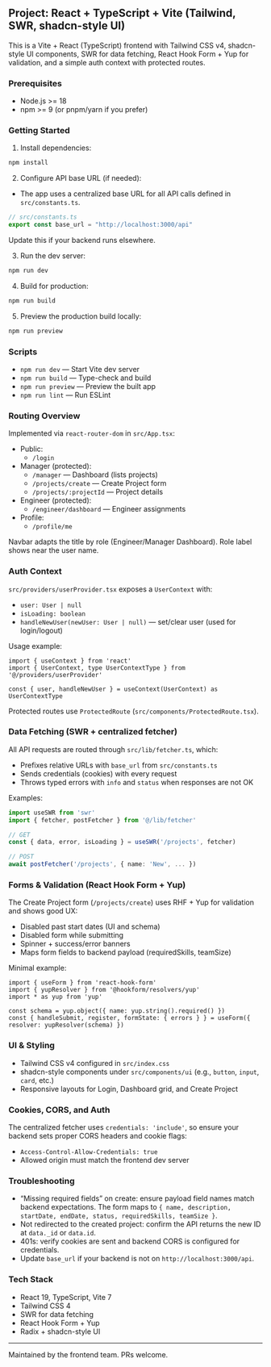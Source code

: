 ## Project: React + TypeScript + Vite (Tailwind, SWR, shadcn-style UI)

This is a Vite + React (TypeScript) frontend with Tailwind CSS v4, shadcn-style UI components, SWR for data fetching, React Hook Form + Yup for validation, and a simple auth context with protected routes.

### Prerequisites
- Node.js >= 18
- npm >= 9 (or pnpm/yarn if you prefer)

### Getting Started
1) Install dependencies:
```bash
npm install
```

2) Configure API base URL (if needed):
- The app uses a centralized base URL for all API calls defined in `src/constants.ts`.
```ts
// src/constants.ts
export const base_url = "http://localhost:3000/api"
```
Update this if your backend runs elsewhere.

3) Run the dev server:
```bash
npm run dev
```

4) Build for production:
```bash
npm run build
```

5) Preview the production build locally:
```bash
npm run preview
```

### Scripts
- `npm run dev` — Start Vite dev server
- `npm run build` — Type-check and build
- `npm run preview` — Preview the built app
- `npm run lint` — Run ESLint

### Routing Overview
Implemented via `react-router-dom` in `src/App.tsx`:
- Public:
  - `/login`
- Manager (protected):
  - `/manager` — Dashboard (lists projects)
  - `/projects/create` — Create Project form
  - `/projects/:projectId` — Project details
- Engineer (protected):
  - `/engineer/dashboard` — Engineer assignments
- Profile:
  - `/profile/me`

Navbar adapts the title by role (Engineer/Manager Dashboard). Role label shows near the user name.

### Auth Context
`src/providers/userProvider.tsx` exposes a `UserContext` with:
- `user: User | null`
- `isLoading: boolean`
- `handleNewUser(newUser: User | null)` — set/clear user (used for login/logout)

Usage example:
```tsx
import { useContext } from 'react'
import { UserContext, type UserContextType } from '@/providers/userProvider'

const { user, handleNewUser } = useContext(UserContext) as UserContextType
```

Protected routes use `ProtectedRoute` (`src/components/ProtectedRoute.tsx`).

### Data Fetching (SWR + centralized fetcher)
All API requests are routed through `src/lib/fetcher.ts`, which:
- Prefixes relative URLs with `base_url` from `src/constants.ts`
- Sends credentials (cookies) with every request
- Throws typed errors with `info` and `status` when responses are not OK

Examples:
```ts
import useSWR from 'swr'
import { fetcher, postFetcher } from '@/lib/fetcher'

// GET
const { data, error, isLoading } = useSWR('/projects', fetcher)

// POST
await postFetcher('/projects', { name: 'New', ... })
```

### Forms & Validation (React Hook Form + Yup)
The Create Project form (`/projects/create`) uses RHF + Yup for validation and shows good UX:
- Disabled past start dates (UI and schema)
- Disabled form while submitting
- Spinner + success/error banners
- Maps form fields to backend payload (requiredSkills, teamSize)

Minimal example:
```tsx
import { useForm } from 'react-hook-form'
import { yupResolver } from '@hookform/resolvers/yup'
import * as yup from 'yup'

const schema = yup.object({ name: yup.string().required() })
const { handleSubmit, register, formState: { errors } } = useForm({ resolver: yupResolver(schema) })
```

### UI & Styling
- Tailwind CSS v4 configured in `src/index.css`
- shadcn-style components under `src/components/ui` (e.g., `button`, `input`, `card`, etc.)
- Responsive layouts for Login, Dashboard grid, and Create Project

### Cookies, CORS, and Auth
The centralized fetcher uses `credentials: 'include'`, so ensure your backend sets proper CORS headers and cookie flags:
- `Access-Control-Allow-Credentials: true`
- Allowed origin must match the frontend dev server

### Troubleshooting
- “Missing required fields” on create: ensure payload field names match backend expectations. The form maps to `{ name, description, startDate, endDate, status, requiredSkills, teamSize }`.
- Not redirected to the created project: confirm the API returns the new ID at `data._id` or `data.id`.
- 401s: verify cookies are sent and backend CORS is configured for credentials.
- Update `base_url` if your backend is not on `http://localhost:3000/api`.

### Tech Stack
- React 19, TypeScript, Vite 7
- Tailwind CSS 4
- SWR for data fetching
- React Hook Form + Yup
- Radix + shadcn-style UI

---
Maintained by the frontend team. PRs welcome.
